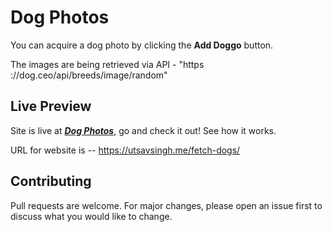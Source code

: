 # Dog Photos

You can acquire a dog photo by clicking the **Add Doggo** button.

The images are being retrieved via API - "https​&#65279;://dog.ceo/api/breeds/image/random"

## Live Preview

Site is live at [***Dog Photos***](https://utsavsingh.me/fetch-dogs/), go and check it out!
See how it works.

URL for website is --
https://utsavsingh.me/fetch-dogs/

## Contributing
Pull requests are welcome. For major changes, please open an issue first to discuss what you would like to change.
